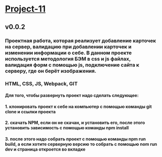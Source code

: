 # [Project-11](https://arzamastsevroman.github.io/Project-11)
## v0.0.2
### Проектная работа, которая реализует добавление карточек на сервер, валидацию при добавлении карточек и изменении информации о себе. В данном проекте используется методология БЭМ в css и js файлах, валидация  форм с помощью js, подключение сайта к серверу, где он берёт изображения.
### HTML, CSS, JS, Webpack, GIT
#### Для того, чтобы развернуть проект надо сделать следующее:
#### 1. клонировать проект к себе на компьютер с помощью команды git clone и ссылки проекта
#### 2. скачать NPM, если он не скачан, и установить его, после этого установить зависимость с помощью команды npm install
#### 3. после этого надо собрать проект с помощью команды npm run build, а если хотите серверную версию то собрать с помощью nom run dev и страница откроется во вкладке


